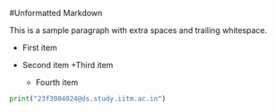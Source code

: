 #Unformatted Markdown

This is a sample paragraph with extra spaces and trailing whitespace.

- First item
- Second item
  +Third item


    *    Fourth item

```py
print("23f3004024@ds.study.iitm.ac.in")

```
